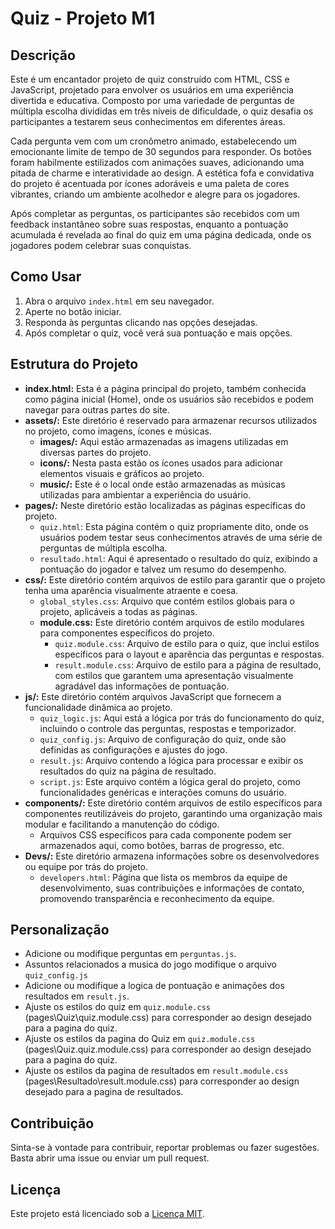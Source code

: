 # Quiz - Projeto M1

## Descrição

Este é um encantador projeto de quiz construído com HTML, CSS e JavaScript, projetado para envolver os usuários em uma experiência divertida e educativa. Composto por uma variedade de perguntas de múltipla escolha divididas em três níveis de dificuldade, o quiz desafia os participantes a testarem seus conhecimentos em diferentes áreas.

Cada pergunta vem com um cronômetro animado, estabelecendo um emocionante limite de tempo de 30 segundos para responder. Os botões foram habilmente estilizados com animações suaves, adicionando uma pitada de charme e interatividade ao design. A estética fofa e convidativa do projeto é acentuada por ícones adoráveis e uma paleta de cores vibrantes, criando um ambiente acolhedor e alegre para os jogadores.

Após completar as perguntas, os participantes são recebidos com um feedback instantâneo sobre suas respostas, enquanto a pontuação acumulada é revelada ao final do quiz em uma página dedicada, onde os jogadores podem celebrar suas conquistas.

## Como Usar

1. Abra o arquivo `index.html` em seu navegador.
2. Aperte no botão iniciar.
3. Responda às perguntas clicando nas opções desejadas.
4. Após completar o quiz, você verá sua pontuação e mais opções.

## Estrutura do Projeto

* **index.html:** Esta é a página principal do projeto, também conhecida como página inicial (Home), onde os usuários são recebidos e podem navegar para outras partes do site.
* **assets/:** Este diretório é reservado para armazenar recursos utilizados no projeto, como imagens, ícones e músicas.
  * **images/:** Aqui estão armazenadas as imagens utilizadas em diversas partes do projeto.
  * **icons/:** Nesta pasta estão os ícones usados para adicionar elementos visuais e gráficos ao projeto.
  * **music/:** Este é o local onde estão armazenadas as músicas utilizadas para ambientar a experiência do usuário.
* **pages/:** Neste diretório estão localizadas as páginas específicas do projeto.
  * `quiz.html`: Esta página contém o quiz propriamente dito, onde os usuários podem testar seus conhecimentos através de uma série de perguntas de múltipla escolha.
  * `resultado.html`: Aqui é apresentado o resultado do quiz, exibindo a pontuação do jogador e talvez um resumo do desempenho.
* **css/:** Este diretório contém arquivos de estilo para garantir que o projeto tenha uma aparência visualmente atraente e coesa.
  * `global_styles.css`: Arquivo que contém estilos globais para o projeto, aplicáveis a todas as páginas.
  * **module.css:** Este diretório contém arquivos de estilo modulares para componentes específicos do projeto.
    * `quiz.module.css`: Arquivo de estilo para o quiz, que inclui estilos específicos para o layout e aparência das perguntas e respostas.
    * `result.module.css`: Arquivo de estilo para a página de resultado, com estilos que garantem uma apresentação visualmente agradável das informações de pontuação.
* **js/:** Este diretório contém arquivos JavaScript que fornecem a funcionalidade dinâmica ao projeto.
  * `quiz_logic.js`: Aqui está a lógica por trás do funcionamento do quiz, incluindo o controle das perguntas, respostas e temporizador.
  * `quiz_config.js`: Arquivo de configuração do quiz, onde são definidas as configurações e ajustes do jogo.
  * `result.js`: Arquivo contendo a lógica para processar e exibir os resultados do quiz na página de resultado.
  * `script.js`: Este arquivo contém a lógica geral do projeto, como funcionalidades genéricas e interações comuns do usuário.
* **components/:** Este diretório contém arquivos de estilo específicos para componentes reutilizáveis do projeto, garantindo uma organização mais modular e facilitando a manutenção do código.
  * Arquivos CSS específicos para cada componente podem ser armazenados aqui, como botões, barras de progresso, etc.
* **Devs/:** Este diretório armazena informações sobre os desenvolvedores ou equipe por trás do projeto.
  * `developers.html`: Página que lista os membros da equipe de desenvolvimento, suas contribuições e informações de contato, promovendo transparência e reconhecimento da equipe.

## Personalização

- Adicione ou modifique perguntas em `perguntas.js`.
- Assuntos relacionados a musica do jogo modifique o arquivo `quiz_config.js`
- Adicione ou modifique a logica de pontuação e animações dos resultados em  `result.js`.
- Ajuste os estilos do quiz em `quiz.module.css` (pages\Quiz\quiz.module.css) para corresponder ao design desejado para a pagina do quiz.
- Ajuste os estilos da pagina do Quiz em `quiz.module.css` (pages\\Quiz\.quiz.module.css) para corresponder ao design desejado para a pagina do quiz.
- Ajuste os estilos da pagina de resultados em `result.module.css` (pages\Resultado\result.module.css) para corresponder ao design desejado para a pagina de resultados.

## Contribuição

Sinta-se à vontade para contribuir, reportar problemas ou fazer sugestões. Basta abrir uma issue ou enviar um pull request.

## Licença

Este projeto está licenciado sob a [Licença MIT](LICENSE).
